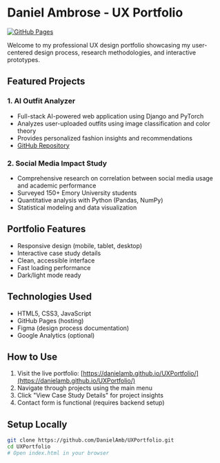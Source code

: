 # Daniel Ambrose - UX Portfolio

[![GitHub Pages](https://img.shields.io/badge/View-Live%20Portfolio-blue?style=for-the-badge)](https://danielamb.github.io/UXPortfolio/)

Welcome to my professional UX design portfolio showcasing my user-centered design process, research methodologies, and interactive prototypes.

## Featured Projects

### 1. AI Outfit Analyzer
- Full-stack AI-powered web application using Django and PyTorch
- Analyzes user-uploaded outfits using image classification and color theory
- Provides personalized fashion insights and recommendations
- [GitHub Repository](https://github.com/DanielAmb/TryEmOn)

### 2. Social Media Impact Study
- Comprehensive research on correlation between social media usage and academic performance
- Surveyed 150+ Emory University students
- Quantitative analysis with Python (Pandas, NumPy)
- Statistical modeling and data visualization

## Portfolio Features
- Responsive design (mobile, tablet, desktop)
- Interactive case study details
- Clean, accessible interface
- Fast loading performance
- Dark/light mode ready

## Technologies Used
- HTML5, CSS3, JavaScript
- GitHub Pages (hosting)
- Figma (design process documentation)
- Google Analytics (optional)

## How to Use
1. Visit the live portfolio: [https://danielamb.github.io/UXPortfolio/](https://danielamb.github.io/UXPortfolio/)
2. Navigate through projects using the main menu
3. Click "View Case Study Details" for project insights
4. Contact form is functional (requires backend setup)

## Setup Locally
```bash
git clone https://github.com/DanielAmb/UXPortfolio.git
cd UXPortfolio
# Open index.html in your browser
